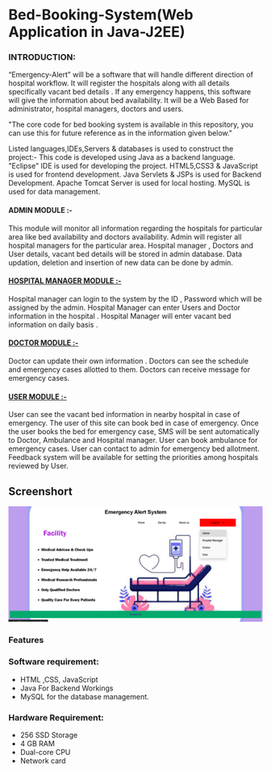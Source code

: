 # Bed-Booking-System(Web Application in Java-J2EE)

<h3>INTRODUCTION:</h3>
“Emergency-Alert” will be a software that will handle different direction of hospital workflow. 
It will register the hospitals along with all details specifically vacant bed details .
If any emergency happens, this software will give the information about bed availability. 
It will be a Web Based for administrator, hospital managers, doctors and users.

"The core code for bed booking system is available in this repository, you can use this for future reference as in the information given below."

Listed languages,IDEs,Servers & databases is used to construct the project:-
This code is developed using Java as a backend language.
"Eclipse" IDE is used for developing the project.
HTML5,CSS3 & JavaScript is used for frontend development.
Java Servlets & JSPs is used for Backend Development.
Apache Tomcat Server is used for local hosting.
MySQL is used for data management. 

<h4>ADMIN MODULE :-</h4>
This module will monitor all information regarding the hospitals for particular area like bed availability and doctors availability. 
Admin will register all hospital managers for the particular area. 
Hospital manager , Doctors and User details, vacant bed details will be stored in admin database. 
Data updation, deletion and insertion of new data can be done by admin. 

<h4><u>HOSPITAL MANAGER MODULE :-</u></h4>
Hospital manager can login to the system by the ID , Password which will be assigned by the admin. 
Hospital Manager can enter Users and Doctor information in the hospital . 
Hospital Manager will enter vacant bed information on daily basis . 


<h4><u>DOCTOR MODULE :-</u></h4>
Doctor can update their own information . 
Doctors can see the schedule and emergency cases allotted to them. 
Doctors can receive message for emergency cases. 

<h4><u>USER MODULE :-</u></h4>
User can see the vacant bed information in nearby hospital in case of emergency. 
The user of this site can book bed in case of emergency. 
Once the user books the bed for emergency case, SMS will be sent automatically to Doctor, Ambulance and Hospital manager. 
User can book ambulance for emergency cases. 
User can contact to admin for emergency bed allotment. 
Feedback system will be available for setting the priorities among hospitals reviewed by User. 


  ## Screenshort
  
  <img src="https://github.com/Ayushkhodankar/Bed-Booking-System/blob/main/Images/ealert.png" alt="result"></img>
  
  
<h3> Features </h3>


### Software requirement:
- HTML ,CSS, JavaScript
- Java For Backend Workings
- MySQL for the database management.


### Hardware Requirement:
- 256 SSD Storage
- 4 GB RAM
- Dual-core CPU
- Network card


